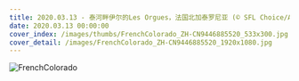 ```yaml
---
title: 2020.03.13 - 泰河畔伊尔的Les Orgues，法国北加泰罗尼亚 (© SFL Choice/Alamy)
date: 2020.03.13 00:00:00
cover_index: /images/thumbs/FrenchColorado_ZH-CN9446885520_533x300.jpg
cover_detail: /images/FrenchColorado_ZH-CN9446885520_1920x1080.jpg
---
```


![FrenchColorado](/images/FrenchColorado_ZH-CN9446885520_1920x1080.jpg)
